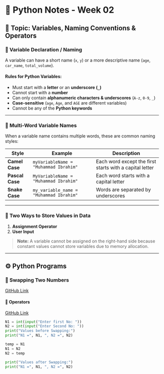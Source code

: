 # 🐍 Python Notes - Week 02

## 📘 Topic: Variables, Naming Conventions & Operators

### 🔹 Variable Declaration / Naming
A variable can have a short name (`x`, `y`) or a more descriptive name (`age`, `car_name`, `total_volume`).

#### Rules for Python Variables:
- Must start with a **letter** or an **underscore (`_`)**  
- Cannot start with a **number**  
- Can only contain **alphanumeric characters & underscores** (`A-z`, `0-9`, `_`)  
- **Case-sensitive** (`age`, `Age`, and `AGE` are different variables)  
- Cannot be any of the **Python keywords**

---

### 🧩 Multi-Word Variable Names
When a variable name contains multiple words, these are common naming styles:

| Style | Example | Description |
|--------|----------|-------------|
| **Camel Case** | `myVariableName = "Muhammad Ibrahim"` | Each word except the first starts with a capital letter |
| **Pascal Case** | `MyVariableName = "Muhammad Ibrahim"` | Each word starts with a capital letter |
| **Snake Case** | `my_variable_name = "Muhammad Ibrahim"` | Words are separated by underscores |

---

### 🧠 Two Ways to Store Values in Data
1. **Assignment Operator**  
2. **User Input**

> **Note:** A variable cannot be assigned on the right-hand side because constant values cannot store variables due to memory allocation.

---

## ⚙️ Python Programs

### 🔸 Swapping Two Numbers
[GitHub Link](https://github.com/mibrahim-O2/Python-Basic-Building-Blocks/blob/main/Class-Work/Week-02/Swapping.ipynb)

#### 🔹  Operators
[GitHub Link](https://github.com/mibrahim-O2/Python-Basic-Building-Blocks/blob/main/Class-Work/Week-02/Swapping.ipynb)

```python
N1 = int(input("Enter first No: "))
N2 = int(input("Enter Second No: "))
print("Values before Swapping:")
print("N1 =", N1, ", N2 =", N2)

temp = N1
N1 = N2
N2 = temp

print("Values after Swapping:")
print("N1 =", N1, ", N2 =", N2)

